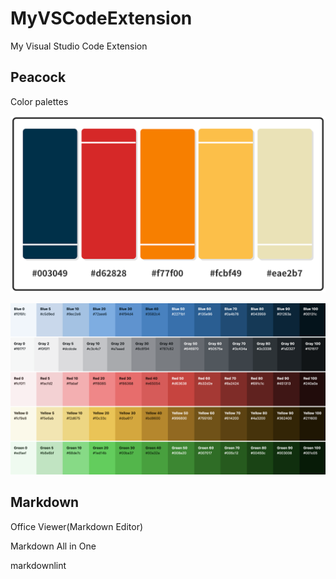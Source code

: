 # MyVSCodeExtension

My Visual Studio Code Extension

## Peacock

Color palettes

![Lemon-Meringue-Prussian-Blue-Color-Palette](image/README/Lemon-Meringue-Prussian-Blue-Color-Palette.png)

![Wordpress Admin Color Palette](image/README/wordpress-admin-color-palette-WP57.png)

## Markdown

Office Viewer(Markdown Editor)

Markdown All in One

markdownlint
